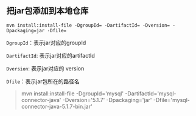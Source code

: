 ## 把jar包添加到本地仓库

```
mvn install:install-file -DgroupId= -DartifactId= -Dversion= -Dpackaging=jar -Dfile=
```

`DgroupId`：表示jar对应的groupId



`DartifactId`: 表示jar对应的artifactId



`Dversion`: 表示jar对应的 version



`Dfile`：表示jar包所在的路径名


> mvn install:install-file -DgroupId='mysql' -DartifactId='mysql-connector-java' -Dversion='5.1.7' -Dpackaging='jar' -Dfile='mysql-connector-java-5.1.7-bin.jar'